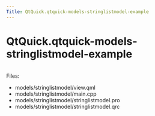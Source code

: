 ```yaml
---
Title: QtQuick.qtquick-models-stringlistmodel-example
---
```


# QtQuick.qtquick-models-stringlistmodel-example

<span class="subtitle"></span>
<!-- $$$models/stringlistmodel-description -->
<p class="centerAlign"><img src="https://assets.ubuntu.com/v1/1755d201-qml-stringlistmodel-example.png" alt="" /></p><p>Files:</p>
<ul>
<li>models/stringlistmodel/view.qml</li>
<li>models/stringlistmodel/main.cpp</li>
<li>models/stringlistmodel/stringlistmodel.pro</li>
<li>models/stringlistmodel/stringlistmodel.qrc</li>
</ul>
<!-- @@@models/stringlistmodel -->
